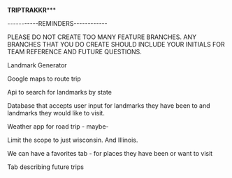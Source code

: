 ********TRIPTRAKKR***********

-----------REMINDERS------------

PLEASE DO NOT CREATE TOO MANY FEATURE BRANCHES. ANY BRANCHES THAT YOU DO CREATE SHOULD INCLUDE YOUR INITIALS FOR TEAM REFERENCE AND FUTURE QUESTIONS.


Landmark Generator

Google maps to route trip 

Api to search for landmarks by state

Database that accepts user input for landmarks they have been to and landmarks they would like to visit.

Weather app for road trip - maybe-

Limit the scope to just wisconsin. And Illinois. 

We can have a favorites tab - for places they have been or want to visit

Tab describing future trips
